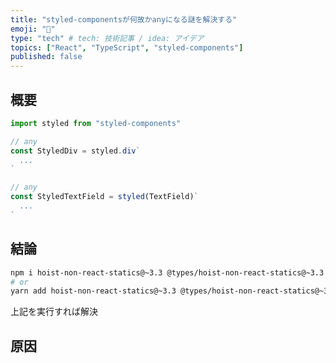 ```yaml
---
title: "styled-componentsが何故かanyになる謎を解決する"
emoji: "💅"
type: "tech" # tech: 技術記事 / idea: アイデア
topics: ["React", "TypeScript", "styled-components"]
published: false
---
```


## 概要



```ts
import styled from "styled-components"

// any
const StyledDiv = styled.div`
  ...
`

// any
const StyledTextField = styled(TextField)`
  ...
`
```

## 結論

```sh
npm i hoist-non-react-statics@~3.3 @types/hoist-non-react-statics@~3.3
# or
yarn add hoist-non-react-statics@~3.3 @types/hoist-non-react-statics@~3.3
```
上記を実行すれば解決

## 原因